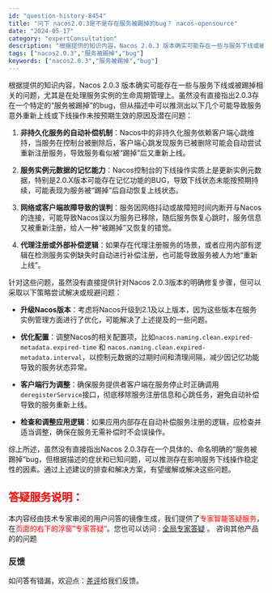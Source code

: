 ```yaml
---
id: "question-history-8454"
title: "问下 nacos2.0.3是不是存在服务被踢掉的bug？ nacos-opensource"
date: "2024-05-17"
category: "expertConsultation"
description: "根据提供的知识内容，Nacos 2.0.3 版本确实可能存在一些与服务下线或被踢掉相关的问题，尤其是在处理服务实例的生命周期管理上。虽然没有直接指出2.0.3存在一个特定的“服务被踢掉”的bug，但从描述中可以推测出以下几个可能导致服务意外重新上线或下线操作未按预期生效的原因及潜在问题：1. **非"
tags: ["nacos2.0.3","服务被踢掉","bug"]
keywords: ["nacos2.0.3","服务被踢掉","bug"]
---
```


根据提供的知识内容，Nacos 2.0.3 版本确实可能存在一些与服务下线或被踢掉相关的问题，尤其是在处理服务实例的生命周期管理上。虽然没有直接指出2.0.3存在一个特定的“服务被踢掉”的bug，但从描述中可以推测出以下几个可能导致服务意外重新上线或下线操作未按预期生效的原因及潜在问题：

1. **非持久化服务的自动补偿机制**：Nacos中的非持久化服务依赖客户端心跳维持，当服务在控制台被删除后，客户端心跳发现服务已被删除可能会自动尝试重新注册服务，导致服务看似被“踢掉”后又重新上线。

2. **服务实例元数据的记忆能力**：Nacos控制台的下线操作实质上是更新实例元数据，特别是2.0.X版本可能存在记忆功能的BUG，导致下线状态未能按预期持续，可能表现为服务被“踢掉”后自动恢复上线状态。

3. **网络或客户端故障导致的误判**：服务因网络抖动或故障短时间内断开与Nacos的连接，可能导致Nacos误以为服务已移除，随后服务恢复心跳时，服务信息又被重新注册，给人一种“被踢掉”又恢复的错觉。

4. **代理注册或外部补偿逻辑**：如果存在代理注册服务的场景，或者应用内部有逻辑在检测服务实例缺失时自动进行补偿注册，也可能导致服务被人为地“重新上线”。

针对这些问题，虽然没有直接提供针对Nacos 2.0.3版本的明确修复步骤，但可以采取以下策略尝试解决或规避问题：

- **升级Nacos版本**：考虑将Nacos升级到2.1及以上版本，因为这些版本在服务实例管理方面进行了优化，可能解决了上述提及的一些问题。
  
- **优化配置**：调整Nacos的相关配置项，比如`nacos.naming.clean.expired-metadata.expired-time` 和 `nacos.naming.clean.expired-metadata.interval`，以控制元数据的过期时间和清理间隔，减少因记忆功能导致的服务状态异常。

- **客户端行为调整**：确保服务提供者客户端在服务停止时正确调用`deregisterService`接口，彻底移除服务注册信息和心跳任务，避免自动补偿导致的服务重新上线。

- **检查和调整应用逻辑**：如果应用内部存在自动补偿服务注册的逻辑，应检查并适当调整，确保在服务无需补偿时不会误操作。

综上所述，虽然没有直接指出Nacos 2.0.3存在一个具体的、命名明确的“服务被踢掉”bug，但根据描述的症状和已知问题，可以推测存在影响服务下线操作稳定性的因素。通过上述建议的排查和解决方案，有望缓解或解决这些问题。
## <font color="#FF0000">答疑服务说明：</font> 

本内容经由技术专家审阅的用户问答的镜像生成，我们提供了<font color="#FF0000">专家智能答疑服务</font>，在<font color="#FF0000">页面的右下的浮窗”专家答疑“</font>。您也可以访问 : [全局专家答疑](https://opensource.alibaba.com/chatBot) 。 咨询其他产品的的问题

### 反馈
如问答有错漏，欢迎点：[差评](https://ai.nacos.io/user/feedbackByEnhancerGradePOJOID?enhancerGradePOJOId=13671)给我们反馈。
